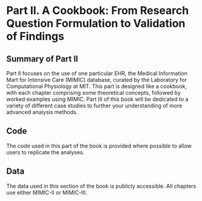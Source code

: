 # Part II. A Cookbook: From Research Question Formulation to Validation of Findings

## Summary of Part II  

Part II focuses on the use of one particular EHR, the Medical Information Mart for Intensive Care (MIMIC) database, curated by the Laboratory for Computational Physiology at MIT. This part is designed like a cookbook, with each chapter comprising some theoretical concepts, followed by worked examples using MIMIC. Part III of this book will be dedicated to a variety of different case studies to further your understanding of more advanced analysis methods.  

## Code  

The code used in this part of the book is provided where possible to allow users to replicate the analyses.

## Data  

The data used in this section of the book is publicly accessible. All chapters use either MIMIC-II or MIMIC-III.